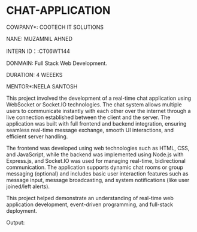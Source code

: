 # CHAT-APPLICATION
COWPANY*: COOTECH IT SOLUTIONS

NANE: MUZAMNIL AHNED

INTERN ID：:CT06WT144

DONMAIN: Full Stack Web Development.

DURATION: 4 WEEEKS

MENTOR*:NEELA SANTOSH

This project involved the development of a real-time chat application using WebSocket or Socket.IO technologies. The chat system allows multiple users to communicate instantly with each other over the internet through a live connection established between the client and the server. The application was built with full frontend and backend integration, ensuring seamless real-time message exchange, smooth UI interactions, and efficient server handling.

The frontend was developed using web technologies such as HTML, CSS, and JavaScript, while the backend was implemented using Node.js with Express.js, and Socket.IO was used for managing real-time, bidirectional communication. The application supports dynamic chat rooms or group messaging (optional) and includes basic user interaction features such as message input, message broadcasting, and system notifications (like user joined/left alerts).

This project helped demonstrate an understanding of real-time web application development, event-driven programming, and full-stack deployment.


Output:

